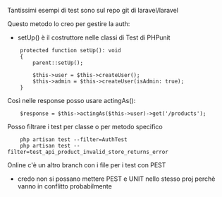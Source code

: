 Tantissimi esempi di test sono sul repo git di laravel/laravel

Questo metodo lo creo per gestire la auth:
- setUp() è il costruttore nelle classi di Test di PHPunit
```aidl
    protected function setUp(): void
    {
        parent::setUp();

        $this->user = $this->createUser();
        $this->admin = $this->createUser(isAdmin: true);
    }
```
Così nelle response posso usare actingAs(): 
```aidl
    $response = $this->actingAs($this->user)->get('/products');
```

Posso filtrare i test per classe o per metodo specifico
```aidl
    php artisan test --filter=AuthTest
    php artisan test --filter=test_api_product_invalid_store_returns_error
```    

Online c'è un altro branch con i file per i test con PEST
- credo non si possano mettere PEST e UNIT nello stesso proj perchè vanno in conflitto probabilmente
